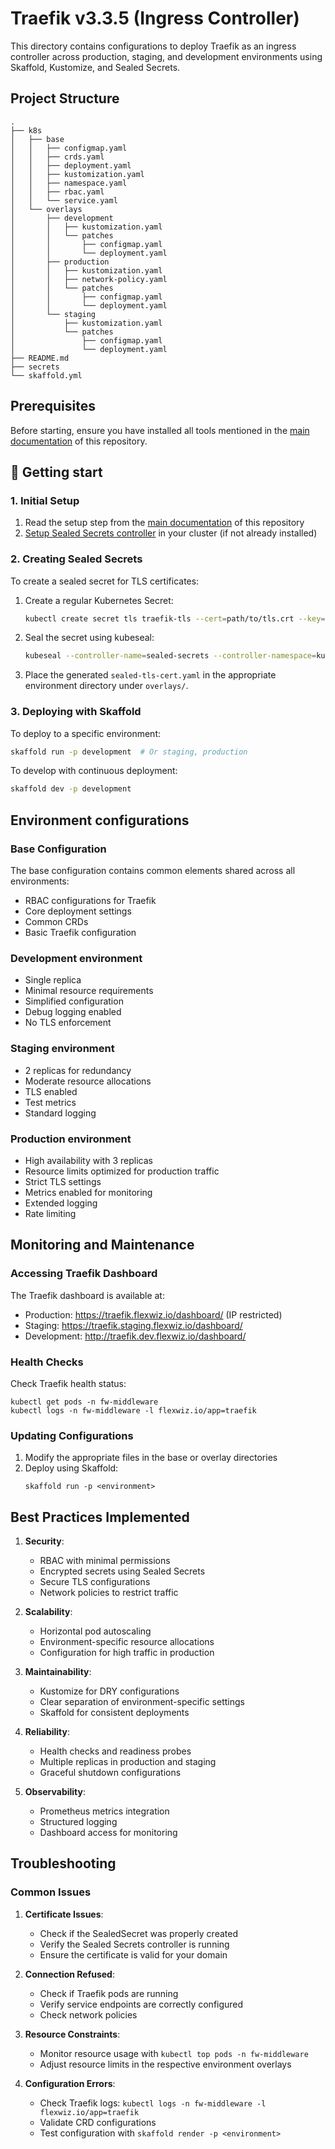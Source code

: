 # Traefik v3.3.5 (Ingress Controller)

This directory contains configurations to deploy Traefik as an ingress controller across production, staging, and development environments using Skaffold, Kustomize, and Sealed Secrets.

## Project Structure

```
.
├── k8s
│   ├── base
│   │   ├── configmap.yaml
│   │   ├── crds.yaml
│   │   ├── deployment.yaml
│   │   ├── kustomization.yaml
│   │   ├── namespace.yaml
│   │   ├── rbac.yaml
│   │   └── service.yaml
│   └── overlays
│       ├── development
│       │   ├── kustomization.yaml
│       │   └── patches
│       │       ├── configmap.yaml
│       │       └── deployment.yaml
│       ├── production
│       │   ├── kustomization.yaml
│       │   ├── network-policy.yaml
│       │   └── patches
│       │       ├── configmap.yaml
│       │       └── deployment.yaml
│       └── staging
│           ├── kustomization.yaml
│           └── patches
│               ├── configmap.yaml
│               └── deployment.yaml
├── README.md
├── secrets
└── skaffold.yml
```

## Prerequisites

Before starting, ensure you have installed all tools mentioned in the [main documentation](../../README.md#-prerequisites) of this repository.

## 🚀 Getting start

### 1. Initial Setup

1. Read the setup step from the [main documentation](../../../README.md#setup-environment-variables) of this repository
2. [Setup Sealed Secrets controller](../../../security/sealed-secrets/README.md#-getting-start) in your cluster (if not already installed)

### 2. Creating Sealed Secrets

To create a sealed secret for TLS certificates:

1. Create a regular Kubernetes Secret:
   ```bash
   kubectl create secret tls traefik-tls --cert=path/to/tls.crt --key=path/to/tls.key --dry-run=client -o yaml > secrets/.secret.yaml
   ```

2. Seal the secret using kubeseal:
   ```bash
   kubeseal --controller-name=sealed-secrets --controller-namespace=kube-system -o yaml < secrets/.secret.yaml > sealed-tls-cert.yaml
   ```

3. Place the generated `sealed-tls-cert.yaml` in the appropriate environment directory under `overlays/`.

### 3. Deploying with Skaffold

To deploy to a specific environment:

```bash
skaffold run -p development  # Or staging, production
```

To develop with continuous deployment:

```bash
skaffold dev -p development
```

## Environment configurations

### Base Configuration

The base configuration contains common elements shared across all environments:
- RBAC configurations for Traefik
- Core deployment settings
- Common CRDs
- Basic Traefik configuration

### Development environment

- Single replica
- Minimal resource requirements
- Simplified configuration
- Debug logging enabled
- No TLS enforcement

### Staging environment

- 2 replicas for redundancy
- Moderate resource allocations
- TLS enabled
- Test metrics
- Standard logging

### Production environment

- High availability with 3 replicas
- Resource limits optimized for production traffic
- Strict TLS settings
- Metrics enabled for monitoring
- Extended logging
- Rate limiting


## Monitoring and Maintenance

### Accessing Traefik Dashboard

The Traefik dashboard is available at:
- Production: https://traefik.flexwiz.io/dashboard/ (IP restricted)
- Staging: https://traefik.staging.flexwiz.io/dashboard/
- Development: http://traefik.dev.flexwiz.io/dashboard/

### Health Checks

Check Traefik health status:

```
kubectl get pods -n fw-middleware
kubectl logs -n fw-middleware -l flexwiz.io/app=traefik
```

### Updating Configurations

1. Modify the appropriate files in the base or overlay directories
2. Deploy using Skaffold:
   ```
   skaffold run -p <environment>
   ```

## Best Practices Implemented

1. **Security**:
   - RBAC with minimal permissions
   - Encrypted secrets using Sealed Secrets
   - Secure TLS configurations
   - Network policies to restrict traffic

2. **Scalability**:
   - Horizontal pod autoscaling
   - Environment-specific resource allocations
   - Configuration for high traffic in production

3. **Maintainability**:
   - Kustomize for DRY configurations
   - Clear separation of environment-specific settings
   - Skaffold for consistent deployments

4. **Reliability**:
   - Health checks and readiness probes
   - Multiple replicas in production and staging
   - Graceful shutdown configurations

5. **Observability**:
   - Prometheus metrics integration
   - Structured logging
   - Dashboard access for monitoring

## Troubleshooting

### Common Issues

1. **Certificate Issues**:
   - Check if the SealedSecret was properly created
   - Verify the Sealed Secrets controller is running
   - Ensure the certificate is valid for your domain

2. **Connection Refused**:
   - Check if Traefik pods are running
   - Verify service endpoints are correctly configured
   - Check network policies

3. **Resource Constraints**:
   - Monitor resource usage with `kubectl top pods -n fw-middleware`
   - Adjust resource limits in the respective environment overlays

4. **Configuration Errors**:
   - Check Traefik logs: `kubectl logs -n fw-middleware -l flexwiz.io/app=traefik`
   - Validate CRD configurations
   - Test configuration with `skaffold render -p <environment>`
